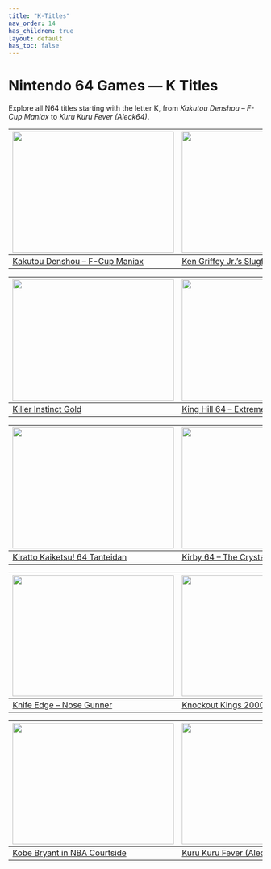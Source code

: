 ```yaml
---
title: "K-Titles"
nav_order: 14
has_children: true
layout: default
has_toc: false
---
```


# Nintendo 64 Games — K Titles

Explore all N64 titles starting with the letter K, from *Kakutou Denshou – F-Cup Maniax* to *Kuru Kuru Fever (Aleck64)*.

| <a href="kakutou-denshou-f-cup-maniax/"><img src="" width="320" height="240" alt=""/></a> | <a href="ken-griffey-jrs-slugfest/"><img src="" width="320" height="240" alt=""/></a> |
|---|---|
[Kakutou Denshou – F-Cup Maniax](kakutou-denshou-f-cup-maniax/) | [Ken Griffey Jr.’s Slugfest](ken-griffey-jrs-slugfest/)  

| <a href="killer-instinct-gold/"><img src="" width="320" height="240" alt=""/></a> | <a href="king-hill-64-extreme-snowboarding/"><img src="" width="320" height="240" alt=""/></a> |
|---|---|
[Killer Instinct Gold](killer-instinct-gold/) | [King Hill 64 – Extreme Snowboarding](king-hill-64-extreme-snowboarding/)  

| <a href="kiratto-kaiketsu-64-tanteidan/"><img src="" width="320" height="240" alt=""/></a> | <a href="kirby-64-the-crystal-shards/"><img src="" width="320" height="240" alt=""/></a> |
|---|---|
[Kiratto Kaiketsu! 64 Tanteidan](kiratto-kaiketsu-64-tanteidan/) | [Kirby 64 – The Crystal Shards](kirby-64-the-crystal-shards/)  

| <a href="knife-edge-nose-gunner/"><img src="" width="320" height="240" alt=""/></a> | <a href="knockout-kings-2000/"><img src="" width="320" height="240" alt=""/></a> |
|---|---|
[Knife Edge – Nose Gunner](knife-edge-nose-gunner/) | [Knockout Kings 2000](knockout-kings-2000/)  

| <a href="kobe-bryant-in-nba-courtside/"><img src="" width="320" height="240" alt=""/></a> | <a href="kuru-kuru-fever-aleck64/"><img src="" width="320" height="240" alt=""/></a> |
|---|---|
[Kobe Bryant in NBA Courtside](kobe-bryant-in-nba-courtside/) | [Kuru Kuru Fever (Aleck64)](kuru-kuru-fever-aleck64/)  
